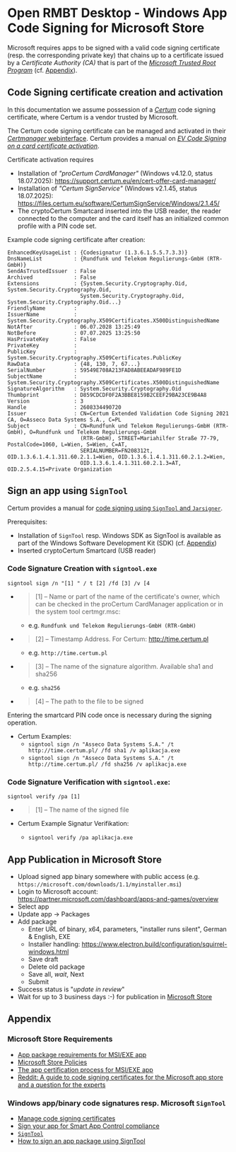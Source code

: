 # Open RMBT Desktop - Windows App Code Signing for Microsoft Store

Microsoft requires apps to be signed with a valid code signing certificate (resp. the corresponding private key) that chains up to a certificate issued by a *Certificate Authority (CA)* that is part of the [*Microsoft Trusted Root Program*](https://learn.microsoft.com/en-us/security/trusted-root/participants-list) (cf. [Appendix](#microsoft-store-requirements)). 

## Code Signing certificate creation and activation

In this documentation we assume possession of a [_Certum_](https://www.certum.eu/en/) code signing certificate, where Certum is a vendor trusted by Microsoft. 

The Certum code signing certificate can be managed and activated in their [_Certmanager_ webinterface](https://certmanager.certum.pl/). Certum provides a manual on [_EV Code Signing on a card certificate activation_](https://files.certum.eu/documents/manual_en/CS-EV_Code_Signing_Certificate_activation.pdf). 

Certificate activation requires
- Installation of _"proCertum CardManager"_ (Windows v4.12.0, status 18.07.2025): ​https://support.certum.eu/en/cert-offer-card-manager/
- Installation of _"Certum SignService"_ (Windows v2.1.45, status 18.07.2025): ​https://files.certum.eu/software/CertumSignService/Windows/2.1.45/
- The cryptoCertum Smartcard inserted into the USB reader, the reader connected to the computer and the card itself has an initialized common profile with a PIN code set.

Example code signing certificate after creation:
```
EnhancedKeyUsageList : {Codesignatur (1.3.6.1.5.5.7.3.3)}
DnsNameList          : {Rundfunk und Telekom Regulierungs-GmbH (RTR-GmbH)}
SendAsTrustedIssuer  : False
Archived             : False
Extensions           : {System.Security.Cryptography.Oid, System.Security.Cryptography.Oid,
                       System.Security.Cryptography.Oid, System.Security.Cryptography.Oid...}
FriendlyName         :
IssuerName           : System.Security.Cryptography.X509Certificates.X500DistinguishedName
NotAfter             : 06.07.2028 13:25:49
NotBefore            : 07.07.2025 13:25:50
HasPrivateKey        : False
PrivateKey           :
PublicKey            : System.Security.Cryptography.X509Certificates.PublicKey
RawData              : {48, 130, 7, 67...}
SerialNumber         : 59549E708A213FAD8ABEEADAF989FE1D
SubjectName          : System.Security.Cryptography.X509Certificates.X500DistinguishedName
SignatureAlgorithm   : System.Security.Cryptography.Oid
Thumbprint           : D859CDCDF0F2A3BBE8159B2CEEF29BA23CE9B4A8
Version              : 3
Handle               : 2608334490720
Issuer               : CN=Certum Extended Validation Code Signing 2021 CA, O=Asseco Data Systems S.A., C=PL
Subject              : CN=Rundfunk und Telekom Regulierungs-GmbH (RTR-GmbH), O=Rundfunk und Telekom Regulierungs-GmbH
                       (RTR-GmbH), STREET=Mariahilfer Straße 77-79, PostalCode=1060, L=Wien, S=Wien, C=AT,
                       SERIALNUMBER=FN208312t, OID.1.3.6.1.4.1.311.60.2.1.1=Wien, OID.1.3.6.1.4.1.311.60.2.1.2=Wien,
                       OID.1.3.6.1.4.1.311.60.2.1.3=AT, OID.2.5.4.15=Private Organization
```

## Sign an app using `SignTool`

Certum provides a manual for [code signing using `SignTool` and `Jarsigner`](https://www.files.certum.eu/documents/manual_en/Code-Signing-signing-the-code-using-tools-like-Singtool-and-Jarsigner_v2.3.pdf). 

Prerequisites:
- Installation of `SignTool` resp. Windows SDK as SignTool is available as part of the Windows Software Development Kit (SDK) (cf. [Appendix](#windows-appbinary-code-signatures-resp-microsoft-signtool))
- Inserted cryptoCertum Smartcard (USB reader)

### Code Signature Creation with `signtool.exe`

`signtool sign /n "[1] " / t [2] /fd [3] /v [4`

- > [1] – Name or part of the name of the certificate's owner, which can be checked in the proCertum CardManager application or in the system tool certmgr.msc:
    - e.g. `Rundfunk und Telekom Regulierungs-GmbH (RTR-GmbH)`
- >  [2] – Timestamp Address. For Certum: http://time.certum.pl
    - e.g. `http://time.certum.pl`
- > [3] – The name of the signature algorithm. Available sha1 and sha256
    - e.g. `sha256`
- > [4] – The path to the file to be signed	

Entering the smartcard PIN code once is necessary during the signing operation.

- Certum Examples:
    - `signtool sign /n "Asseco Data Systems S.A." /t http://time.certum.pl/ /fd sha1 /v aplikacja.exe`
    - `signtool sign /n "Asseco Data Systems S.A." /t http://time.certum.pl/ /fd sha256 /v aplikacja.exe`

### Code Signature Verification with `signtool.exe`:

`signtool verify /pa [1]`

- > [1] – The name of the signed file

- Certum Example Signatur Verifikation:
    - `signtool verify /pa aplikacja.exe`

## App Publication in Microsoft Store

- Upload signed app binary somewhere with public access (e.g. `https://microsoft.com/downloads/1.1/myinstaller.msi`)
- Login to Microsoft account: ​https://partner.microsoft.com/dashboard/apps-and-games/overview 
- Select app
- Update app -> Packages
- Add package
    - Enter URL of binary, x64, parameters, "installer runs silent", German & English, EXE
    - Installer handling: https://www.electron.build/configuration/squirrel-windows.html
    - Save draft
    - Delete old package 
    - Save all, _wait_, Next
    - Submit
- Success status is "_update in review_"
- Wait for up to 3 business days :-) for publication in [Microsoft Store](​https://apps.microsoft.com/store/detail/XP9K0TF8QNZSPV) 

## Appendix

### Microsoft Store Requirements

- [App package requirements for MSI/EXE app](https://learn.microsoft.com/en-us/windows/apps/publish/publish-your-app/msi/app-package-requirements)
- [Microsoft Store Policies](https://learn.microsoft.com/en-us/windows/apps/publish/store-policies)
- [The app certification process for MSI/EXE app](https://learn.microsoft.com/en-us/windows/apps/publish/publish-your-app/msi/app-certification-process)
- [Reddit: A guide to code signing certificates for the Microsoft app store and a question for the experts ](https://www.reddit.com/r/electronjs/comments/17sizjf/a_guide_to_code_signing_certificates_for_the/)

### Windows app/binary code signatures resp. Microsoft `SignTool`

- [Manage code signing certificates](​https://learn.microsoft.com/en-us/windows-hardware/drivers/dashboard/code-signing-cert-manage#get-or-renew-a-code-signing-certificate)
- [Sign your app for Smart App Control compliance](​https://learn.microsoft.com/en-us/windows/apps/develop/smart-app-control/code-signing-for-smart-app-control)
- [`SignTool`](​https://learn.microsoft.com/en-us/windows/win32/seccrypto/signtool)
- [How to sign an app package using SignTool](​https://learn.microsoft.com/en-us/windows/win32/appxpkg/how-to-sign-a-package-using-signtool)
